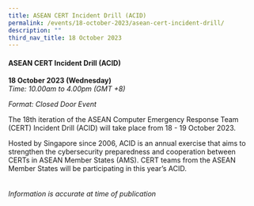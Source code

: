 ```yaml
---
title: ASEAN CERT Incident Drill (ACID)
permalink: /events/18-october-2023/asean-cert-incident-drill/
description: ""
third_nav_title: 18 October 2023
---
```

#### **ASEAN CERT Incident Drill (ACID)**

**18 October 2023 (Wednesday)**  
*Time: 10.00am to 4.00pm (GMT +8)*

*Format: Closed Door Event*

The 18th iteration of the ASEAN Computer Emergency Response Team (CERT) Incident Drill (ACID) will take place from 18 - 19 October 2023.

Hosted by Singapore since 2006, ACID is an annual exercise that aims to strengthen the cybersecurity preparedness and cooperation between CERTs in ASEAN Member States (AMS).
CERT teams from the ASEAN Member States will be participating in this year’s ACID.
<br><br><br>
*Information is accurate at time of publication*